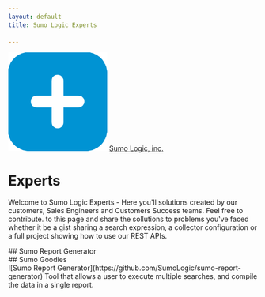 ```yaml
---
layout: default
title: Sumo Logic Experts

---
```


![Sumo Logo](/images/Sumo-Logic-logo.png)
[Sumo Logic, inc.](https://www.sumologic.com/)


# Experts
Welcome to Sumo Logic Experts - Here you'll solutions created by our customers, Sales Engineers and Customers Success teams. Feel free to contribute. to this page and share the sollutions to problems you've faced whether it be a gist sharing a search expression, a collector configuration or a full project showing how to use our REST APIs.


<div class="row">
	<div class="col-lg-4 col-md-4 col-sm-6 col-xs-6">
		<div class="media">
## Sumo Report Generator
			<div class="media-head"> ## Sumo Goodies</div>
			<div class="media-body">![Sumo Report Generator](https://github.com/SumoLogic/sumo-report-generator)
			Tool that allows a user to execute multiple searches, and compile the data in a single report.</div>
		</div>
	</div>
</div>

<!-- jQuery (necessary for Bootstrap's JavaScript plugins) --> 
<script src="js/jquery-1.11.3.min.js"></script> 
<!-- Include all compiled plugins (below), or include individual files as needed --> 
<script src="js/bootstrap.js"></script>


